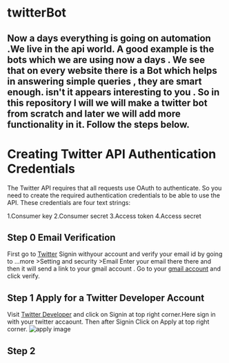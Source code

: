 # twitterBot
Now a days everything is going on automation .We live in the api world. A good example is the bots which we are using now a days . We see that on every website there is a Bot which helps in answering simple queries , they are smart enough. isn't it appears interesting to you . So in this repository I will we will make a twitter bot from scratch and later we will add more functionality in it. Follow the steps below.
--------------------------------------------------------------------------------------------------------------------------------------------------------------------
# Creating Twitter API Authentication Credentials

The Twitter API requires that all requests use OAuth to authenticate. So you need to create the required authentication credentials to be able to use the API. These credentials are four text strings:

1.Consumer key
2.Consumer secret
3.Access token
4.Access secret


## Step 0 Email Verification

First go to [Twitter](https://twitter.com) Signin withyour account and verify your email id by going to ...more >Setting and security >Email
Enter your email there there and then it will send a link to your gmail account . Go to your [gmail account](https://mail.google.com/) and click verify.

## Step 1 Apply for a Twitter Developer Account
Visit [Twitter Developer](https://developer.twitter.com/en) and click on Signin at top right corner.Here sign in with your twitter accaount.
Then after Signin Click on Apply at top right corner.
![apply image](https://files.realpython.com/media/dev_account_01.2a5eab8edcb8.png)

## Step 2

